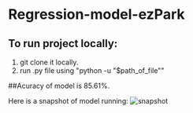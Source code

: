 # Regression-model-ezPark
## To run project locally:
1. git clone it locally.
2. run .py file using "python -u "$path_of_file""

##Acuracy of model is 85.61%.

Here is a snapshot of model running:
![snapshot](https://github.com/Jai0401/regression-model-ezPark/assets/112328542/401e800c-2dfa-4463-a0d1-87e1ffb7a433)
